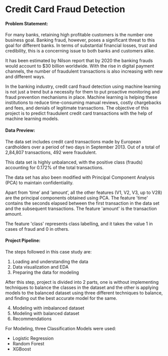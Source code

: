 # Credit Card Fraud Detection

#### Problem Statement:

For many banks, retaining high profitable customers is the number one business goal. Banking fraud, however, poses a significant threat to this goal for different banks. In terms of substantial financial losses, trust and credibility, this is a concerning issue to both banks and customers alike.

It has been estimated by Nilson report that by 2020 the banking frauds would account to $30 billion worldwide. With the rise in digital payment channels, the number of fraudulent transactions is also increasing with new and different ways.

In the banking industry, credit card fraud detection using machine learning is not just a trend but a necessity for them to put proactive monitoring and fraud prevention mechanisms in place. Machine learning is helping these institutions to reduce time-consuming manual reviews, costly chargebacks and fees, and denials of legitimate transactions. The objective of this project is to predict fraudulent credit card transactions with the help of machine learning models.

#### Data Preview:

The data set includes credit card transactions made by European cardholders over a period of two days in September 2013. Out of a total of 2,84,807 transactions, 492 were fraudulent.

This data set is highly unbalanced, with the positive class (frauds) accounting for 0.172% of the total transactions.

The data set has also been modified with Principal Component Analysis (PCA) to maintain confidentiality.

Apart from ‘time’ and ‘amount’, all the other features (V1, V2, V3, up to V28) are the principal components obtained using PCA. The feature 'time' contains the seconds elapsed between the first transaction in the data set and the subsequent transactions. The feature 'amount' is the transaction amount.

The feature 'class' represents class labelling, and it takes the value 1 in cases of fraud and 0 in others.

#### Project Pipeline:

The steps followed in this case study are:

1. Loading and understanding the data
2. Data visualization and EDA
3. Preparing the data for modeling

After this step, project is divided into 2 parts, one is without implementing techniques to balance the classes in the dataset and the other is applying models to the balanced dataset using three different techniques to balance, and finding out the best accurate model for the same.

4. Modeling with imbalanced dataset
5. Modeling with balanced dataset
6. Recommendations

For Modeling, three Classification Models were used:

- Logistic Regression
- Random Forest
- XGBoost
